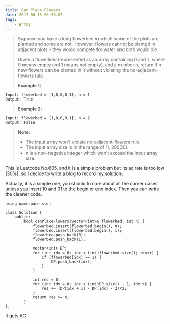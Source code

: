 ```yaml
---
title: Can Place Flowers
date: 2017-06-15 20:50:07
tags:
    - Array
---
```



> Suppose you have a long flowerbed in which some of the plots are planted and some are not. However, flowers cannot be planted in adjacent plots - they would compete for water and both would die.
>
> Given a flowerbed (represented as an array containing 0 and 1, where 0 means empty and 1 means not empty), and a number n, return if n new flowers can be planted in it without violating the no-adjacent-flowers rule.
>
> **Example 1:**
```
Input: flowerbed = [1,0,0,0,1], n = 1
Output: True
```
> **Example 2:**
```
Input: flowerbed = [1,0,0,0,1], n = 2
Output: False
```
> **Note:**
>
> + The input array won't violate no-adjacent-flowers rule.
> + The input array size is in the range of [1, 20000].
> + n is a non-negative integer which won't exceed the input array size.

 <!--more-->

This is Leetcode No.605, and it is a simple problem but its ac rate is too low (30%), so I decide to write a blog to record my solution.

Actually, it is a simple one, you should to care about all the corner cases unless you insert 10 and 01 to the begin or end index. Then you can write the cleaner code.

```
using namespace std;

class Solution {
    public:
        bool canPlaceFlowers(vector<int>& flowerbed, int n) {
            flowerbed.insert(flowerbed.begin(), 0);
            flowerbed.insert(flowerbed.begin(), 1);
            flowerbed.push_back(0);
            flowerbed.push_back(1);

            vector<int> DP;
            for (int idx = 0; idx < (int)flowerbed.size(); idx++) {
                if (flowerbed[idx] == 1) {
                    DP.push_back(idx);
                }
            }

            int res = 0;
            for (int idx = 0; idx < (int)DP.size() - 1; idx++) {
                res += (DP[idx + 1] - DP[idx] - 2)/2;
            }
            return res >= n;
        }
};
```

It gets AC.
